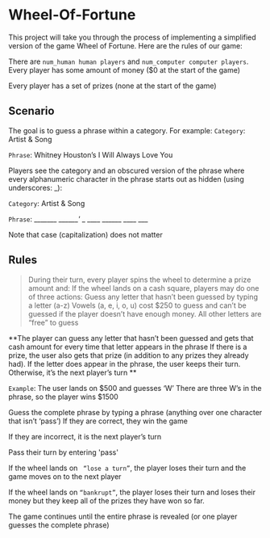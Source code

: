# Wheel-Of-Fortune

This project will take you through the process of implementing a simplified version of the game Wheel of Fortune. Here are the rules of our game:

There are `num_human human players` and `num_computer computer players`.
Every player has some amount of money ($0 at the start of the game)

Every player has a set of prizes (none at the start of the game)

## Scenario
The goal is to guess a phrase within a category. For example:
`Category`: Artist & Song

`Phrase`: Whitney Houston’s I Will Always Love You

Players see the category and an obscured version of the phrase where every alphanumeric character in the phrase starts out as hidden (using underscores: _):

`Category`: Artist & Song

`Phrase`: _______ _______'_ _ ____ ______ ____ ___

Note that case (capitalization) does not matter

## Rules
> During their turn, every player spins the wheel to determine a prize amount and:</span>
> If the wheel lands on a cash square, players may do one of three actions:
> Guess any letter that hasn’t been guessed by typing a letter (a-z)
> Vowels (a, e, i, o, u) cost $250 to guess and can’t be guessed if the player doesn’t have enough money. All other letters are “free” to guess

**The player can guess any letter that hasn’t been guessed and gets that cash amount for every time that letter appears in the phrase If there is a prize,
the user also gets that prize (in addition to any prizes they already had). If the letter does appear in the phrase, the user keeps their turn. 
Otherwise, it’s the next player’s turn **

`Example`: The user lands on $500 and guesses ‘W’
There are three W’s in the phrase, so the player wins $1500

Guess the complete phrase by typing a phrase (anything over one character that isn’t ‘pass’)
If they are correct, they win the game

If they are incorrect, it is the next player’s turn

Pass their turn by entering 'pass'

If the wheel lands on ` “lose a turn”`, the player loses their turn and the game moves on to the next player

If the wheel lands on `“bankrupt”`, the player loses their turn and loses their money but they keep all of the prizes they have won so far.

The game continues until the entire phrase is revealed (or one player guesses the complete phrase)
